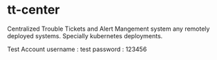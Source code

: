 # tt-center
Centralized Trouble Tickets and Alert Mangement system any remotely deployed systems.
Specially kubernetes deployments.

Test Account
username : test
password : 123456
